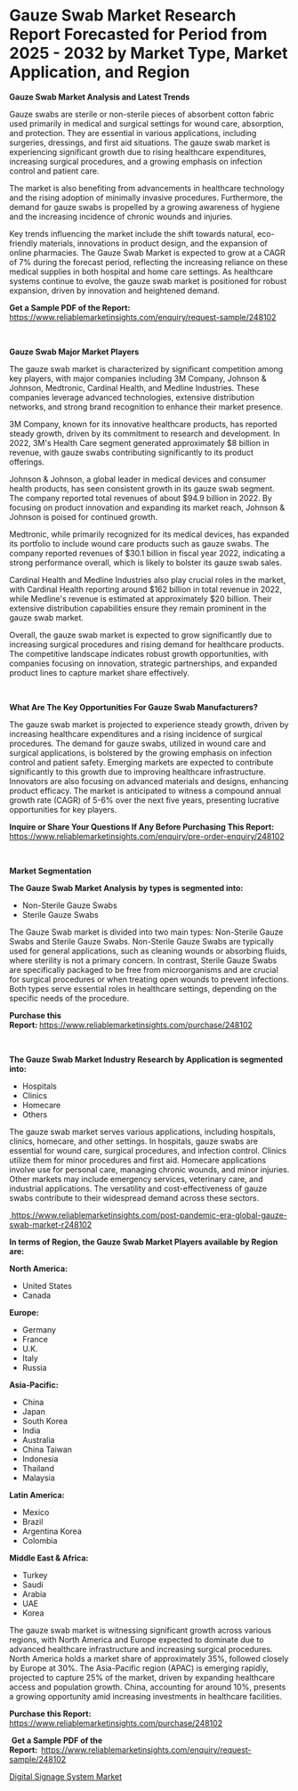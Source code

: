 <p><h1>Gauze Swab Market Research Report Forecasted for Period from 2025 -  2032 by Market Type, Market Application, and Region</h1></p><p><strong>Gauze Swab Market Analysis and Latest Trends</strong></p>
<p><p>Gauze swabs are sterile or non-sterile pieces of absorbent cotton fabric used primarily in medical and surgical settings for wound care, absorption, and protection. They are essential in various applications, including surgeries, dressings, and first aid situations. The gauze swab market is experiencing significant growth due to rising healthcare expenditures, increasing surgical procedures, and a growing emphasis on infection control and patient care. </p><p>The market is also benefiting from advancements in healthcare technology and the rising adoption of minimally invasive procedures. Furthermore, the demand for gauze swabs is propelled by a growing awareness of hygiene and the increasing incidence of chronic wounds and injuries. </p><p>Key trends influencing the market include the shift towards natural, eco-friendly materials, innovations in product design, and the expansion of online pharmacies. The Gauze Swab Market is expected to grow at a CAGR of 7% during the forecast period, reflecting the increasing reliance on these medical supplies in both hospital and home care settings. As healthcare systems continue to evolve, the gauze swab market is positioned for robust expansion, driven by innovation and heightened demand.</p></p>
<p><strong>Get a Sample PDF of the Report:&nbsp;</strong> <a href="https://www.reliablemarketinsights.com/enquiry/request-sample/248102?utm_campaign=2210&utm_medium=2&utm_source=Github&utm_content=ia&utm_term=30032025&utm_id=gauze-swab">https://www.reliablemarketinsights.com/enquiry/request-sample/248102</a></p>
<p>&nbsp;</p>
<p><strong>Gauze Swab Major Market Players</strong></p>
<p><p>The gauze swab market is characterized by significant competition among key players, with major companies including 3M Company, Johnson & Johnson, Medtronic, Cardinal Health, and Medline Industries. These companies leverage advanced technologies, extensive distribution networks, and strong brand recognition to enhance their market presence.</p><p>3M Company, known for its innovative healthcare products, has reported steady growth, driven by its commitment to research and development. In 2022, 3M's Health Care segment generated approximately $8 billion in revenue, with gauze swabs contributing significantly to its product offerings.</p><p>Johnson & Johnson, a global leader in medical devices and consumer health products, has seen consistent growth in its gauze swab segment. The company reported total revenues of about $94.9 billion in 2022. By focusing on product innovation and expanding its market reach, Johnson & Johnson is poised for continued growth.</p><p>Medtronic, while primarily recognized for its medical devices, has expanded its portfolio to include wound care products such as gauze swabs. The company reported revenues of $30.1 billion in fiscal year 2022, indicating a strong performance overall, which is likely to bolster its gauze swab sales.</p><p>Cardinal Health and Medline Industries also play crucial roles in the market, with Cardinal Health reporting around $162 billion in total revenue in 2022, while Medline's revenue is estimated at approximately $20 billion. Their extensive distribution capabilities ensure they remain prominent in the gauze swab market.</p><p>Overall, the gauze swab market is expected to grow significantly due to increasing surgical procedures and rising demand for healthcare products. The competitive landscape indicates robust growth opportunities, with companies focusing on innovation, strategic partnerships, and expanded product lines to capture market share effectively.</p></p>
<p>&nbsp;</p>
<p><strong>What Are The Key Opportunities For Gauze Swab Manufacturers?</strong></p>
<p><p>The gauze swab market is projected to experience steady growth, driven by increasing healthcare expenditures and a rising incidence of surgical procedures. The demand for gauze swabs, utilized in wound care and surgical applications, is bolstered by the growing emphasis on infection control and patient safety. Emerging markets are expected to contribute significantly to this growth due to improving healthcare infrastructure. Innovators are also focusing on advanced materials and designs, enhancing product efficacy. The market is anticipated to witness a compound annual growth rate (CAGR) of 5-6% over the next five years, presenting lucrative opportunities for key players.</p></p>
<p><strong>Inquire or Share Your Questions If Any Before Purchasing This Report:</strong> <a href="https://www.reliablemarketinsights.com/enquiry/pre-order-enquiry/248102?utm_campaign=2210&utm_medium=2&utm_source=Github&utm_content=ia&utm_term=30032025&utm_id=gauze-swab">https://www.reliablemarketinsights.com/enquiry/pre-order-enquiry/248102</a></p>
<p>&nbsp;</p>
<p><strong>Market Segmentation</strong></p>
<p><strong>The Gauze Swab Market Analysis by types is segmented into:</strong></p>
<p><ul><li>Non-Sterile Gauze Swabs</li><li>Sterile Gauze Swabs</li></ul></p>
<p><p>The Gauze Swab market is divided into two main types: Non-Sterile Gauze Swabs and Sterile Gauze Swabs. Non-Sterile Gauze Swabs are typically used for general applications, such as cleaning wounds or absorbing fluids, where sterility is not a primary concern. In contrast, Sterile Gauze Swabs are specifically packaged to be free from microorganisms and are crucial for surgical procedures or when treating open wounds to prevent infections. Both types serve essential roles in healthcare settings, depending on the specific needs of the procedure.</p></p>
<p><strong>Purchase this Report:&nbsp;</strong><a href="https://www.reliablemarketinsights.com/purchase/248102?utm_campaign=2210&utm_medium=2&utm_source=Github&utm_content=ia&utm_term=30032025&utm_id=gauze-swab">https://www.reliablemarketinsights.com/purchase/248102</a></p>
<p>&nbsp;</p>
<p><strong>The Gauze Swab Market Industry Research by Application is segmented into:</strong></p>
<p><ul><li>Hospitals</li><li>Clinics</li><li>Homecare</li><li>Others</li></ul></p>
<p><p>The gauze swab market serves various applications, including hospitals, clinics, homecare, and other settings. In hospitals, gauze swabs are essential for wound care, surgical procedures, and infection control. Clinics utilize them for minor procedures and first aid. Homecare applications involve use for personal care, managing chronic wounds, and minor injuries. Other markets may include emergency services, veterinary care, and industrial applications. The versatility and cost-effectiveness of gauze swabs contribute to their widespread demand across these sectors.</p></p>
<p><a href="https://www.reliablemarketinsights.com/post-pandemic-era-global-gauze-swab-market-r248102?utm_campaign=2210&utm_medium=2&utm_source=Github&utm_content=ia&utm_term=30032025&utm_id=gauze-swab">&nbsp;https://www.reliablemarketinsights.com/post-pandemic-era-global-gauze-swab-market-r248102</a></p>
<p><strong>In terms of Region, the Gauze Swab Market Players available by Region are:</strong></p>
<p>
    <p> <strong> North America: </strong>
        <ul>
            <li>United States</li>
            <li>Canada</li>
        </ul>
        </p> 
    <p> <strong> Europe: </strong>
        <ul>
            <li>Germany</li>
            <li>France</li>
            <li>U.K.</li>
            <li>Italy</li>
            <li>Russia</li>
        </ul>
        </p> 
    <p> <strong> Asia-Pacific: </strong>
        <ul>
            <li>China</li>
            <li>Japan</li>
            <li>South Korea</li>
            <li>India</li>
            <li>Australia</li>
            <li>China Taiwan</li>
            <li>Indonesia</li>
            <li>Thailand</li>
            <li>Malaysia</li>
        </ul>
        </p> 
    <p> <strong> Latin America: </strong>
        <ul>
            <li>Mexico</li>
            <li>Brazil</li>
            <li>Argentina Korea</li>
            <li>Colombia</li>
        </ul>
        </p> 
    <p> <strong> Middle East & Africa: </strong>
        <ul>
            <li>Turkey</li>
            <li>Saudi</li>
            <li>Arabia</li>
            <li>UAE</li>
            <li>Korea</li>
        </ul>
    </p>
    </p>
<p><p>The gauze swab market is witnessing significant growth across various regions, with North America and Europe expected to dominate due to advanced healthcare infrastructure and increasing surgical procedures. North America holds a market share of approximately 35%, followed closely by Europe at 30%. The Asia-Pacific region (APAC) is emerging rapidly, projected to capture 25% of the market, driven by expanding healthcare access and population growth. China, accounting for around 10%, presents a growing opportunity amid increasing investments in healthcare facilities.</p></p>
<p><strong>Purchase this Report: </strong><a href="https://www.reliablemarketinsights.com/purchase/248102?utm_campaign=2210&utm_medium=2&utm_source=Github&utm_content=ia&utm_term=30032025&utm_id=gauze-swab">https://www.reliablemarketinsights.com/purchase/248102</a></p>
<p>&nbsp;<strong>Get a Sample PDF of the Report:&nbsp;&nbsp;</strong><a href="https://www.reliablemarketinsights.com/enquiry/request-sample/248102?utm_campaign=2210&utm_medium=2&utm_source=Github&utm_content=ia&utm_term=30032025&utm_id=gauze-swab">https://www.reliablemarketinsights.com/enquiry/request-sample/248102</a></p>
<p><strong></strong></p>
<p><p><a href="https://github.com/NarcisoFerry/Market-Research-Report-List-2/blob/main/digital-signage-system-market.md?utm_campaign=2210&utm_medium=2&utm_source=Github&utm_content=ia&utm_term=30032025&utm_id=gauze-swab">Digital Signage System Market</a></p></p>